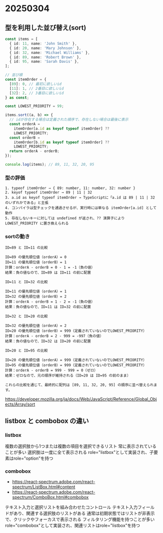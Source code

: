 # 20250304
## 型を利用した並び替え(sort)

```ts
const items = [
  { id: 11, name: 'John Smith' },
  { id: 20, name: 'Mary Johnson' },
  { id: 32, name: 'Michael Williams' },
  { id: 89, name: 'Robert Brown' },
  { id: 95, name: 'Sarah Davis' },
];

// 並び順
const itemOrder = {
  [89]: 0, // 最初に欲しいid
  [11]: 1, // 2番目に欲しいid
  [32]: 2, // 3番目に欲しいid
} as const;

const LOWEST_PRIORITY = 99;

items.sort((a, b) => {
  // idが存在する場合は定義された順序で、存在しない場合は最後に表示
  const orderA =
    itemOrder[a.id as keyof typeof itemOrder] ??
    LOWEST_PRIORITY;
  const orderB =
    itemOrder[b.id as keyof typeof itemOrder] ??
    LOWEST_PRIORITY;
  return orderA - orderB;
});

console.log(items); // 89, 11, 32, 20, 95
```

### 型の評価

```
1. typeof itemOrder → { 89: number, 11: number, 32: number }
2. keyof typeof itemOrder → 89 | 11 | 32
3. a.id as keyof typeof itemOrder → TypeScriptに「a.id は 89 | 11 | 32 のいずれかである」と主張
4. コンパイラは型チェックを通過させるが、実行時には単なる itemOrder[a.id] として動作
5. 存在しないキーに対しては undefined が返され、?? 演算子により LOWEST_PRIORITY に置き換えられる
```

### sortの動き
```
ID=89 と ID=11 の比較

ID=89 の優先順位値（orderA）= 0
ID=11 の優先順位値（orderB）= 1
計算：orderA - orderB = 0 - 1 = -1（負の値）
結果：負の値なので、ID=89 は ID=11 の前に配置

ID=11 と ID=32 の比較

ID=11 の優先順位値（orderA）= 1
ID=32 の優先順位値（orderB）= 2
計算：orderA - orderB = 1 - 2 = -1（負の値）
結果：負の値なので、ID=11 は ID=32 の前に配置

ID=32 と ID=20 の比較

ID=32 の優先順位値（orderA）= 2
ID=20 の優先順位値（orderB）= 999（定義されていないのでLOWEST_PRIORITY）
計算：orderA - orderB = 2 - 999 = -997（負の値）
結果：負の値なので、ID=32 は ID=20 の前に配置

ID=20 と ID=95 の比較

ID=20 の優先順位値（orderA）= 999（定義されていないのでLOWEST_PRIORITY）
ID=95 の優先順位値（orderB）= 999（定義されていないのでLOWEST_PRIORITY）
計算：orderA - orderB = 999 - 999 = 0（ゼロ）
結果：ゼロなので、元の順序が維持される（ID=20 は ID=95 の前のまま）

これらの比較を通じて、最終的に配列は [89, 11, 32, 20, 95] の順序に並べ替えられます。
```


https://developer.mozilla.org/ja/docs/Web/JavaScript/Reference/Global_Objects/Array/sort

## listbox と combobox の違い
### listbox

複数の選択肢から1つまたは複数の項目を選択できるリスト
常に表示されていることが多い
選択肢は一度に全て表示される
role="listbox"として実装され、子要素はrole="option"を持つ

### combobox
- https://react-spectrum.adobe.com/react-spectrum/ListBox.html#content
- https://react-spectrum.adobe.com/react-spectrum/ComboBox.html#combobox

テキスト入力と選択リストを組み合わせたコントロール
テキスト入力フィールドがあり、関連する選択肢のリストがある
通常は初期状態ではリストが非表示で、クリックやフォーカスで表示される
フィルタリング機能を持つことが多い
role="combobox"として実装され、関連リストはrole="listbox"を持つ

